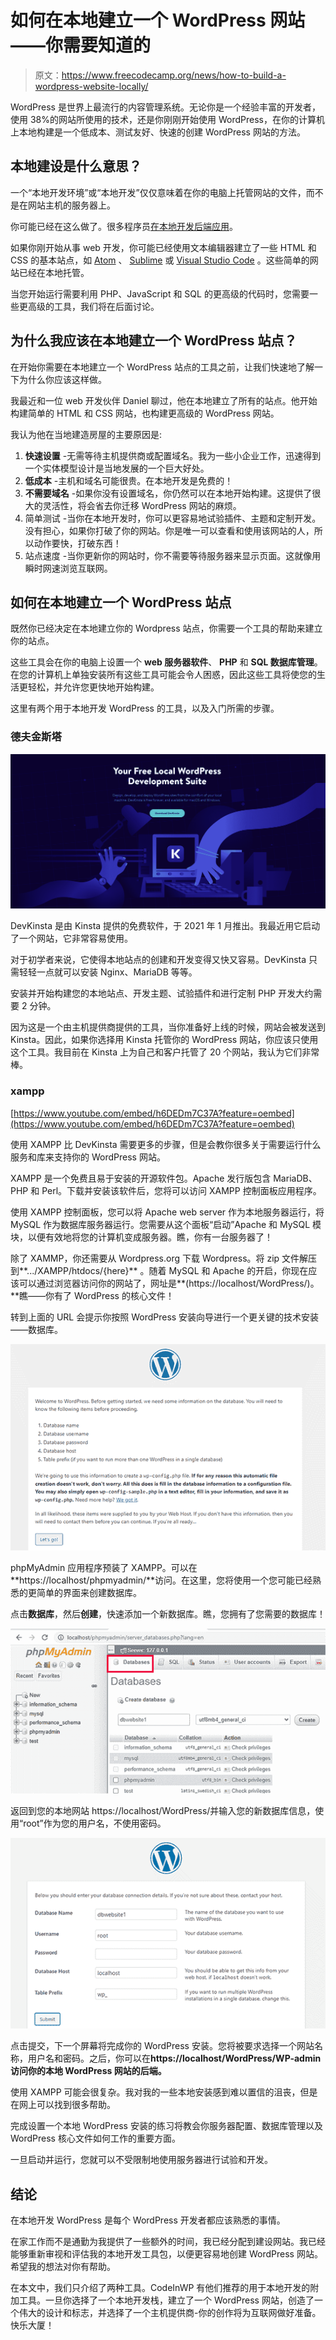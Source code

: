 # 如何在本地建立一个 WordPress 网站——你需要知道的

> 原文：<https://www.freecodecamp.org/news/how-to-build-a-wordpress-website-locally/>

WordPress 是世界上最流行的内容管理系统。无论你是一个经验丰富的开发者，使用 38%的网站所使用的技术，还是你刚刚开始使用 WordPress，在你的计算机上本地构建是一个低成本、测试友好、快速的创建 WordPress 网站的方法。

## 本地建设是什么意思？

一个“本地开发环境”或“本地开发”仅仅意味着在你的电脑上托管网站的文件，而不是在网站主机的服务器上。

你可能已经在这么做了。很多程序员[在本地开发后端应用](https://forum.freecodecamp.org/t/developing-backend-applications-locally/147374)。

如果你刚开始从事 web 开发，你可能已经使用文本编辑器建立了一些 HTML 和 CSS 的基本站点，如 [Atom](https://atom.io/) 、 [Sublime](https://www.sublimetext.com/) 或 [Visual Studio Code](https://code.visualstudio.com/) 。这些简单的网站已经在本地托管。

当您开始运行需要利用 PHP、JavaScript 和 SQL 的更高级的代码时，您需要一些更高级的工具，我们将在后面讨论。

## 为什么我应该在本地建立一个 WordPress 站点？

在开始你需要在本地建立一个 WordPress 站点的工具之前，让我们快速地了解一下为什么你应该这样做。

我最近和一位 web 开发伙伴 Daniel 聊过，他在本地建立了所有的站点。他开始构建简单的 HTML 和 CSS 网站，也构建更高级的 WordPress 网站。

我认为他在当地建造房屋的主要原因是:

1.  **快速设置** -无需等待主机提供商或配置域名。我为一些小企业工作，迅速得到一个实体模型设计是当地发展的一个巨大好处。
2.  **低成本** -主机和域名可能很贵。在本地开发是免费的！
3.  **不需要域名** -如果你没有设置域名，你仍然可以在本地开始构建。这提供了很大的灵活性，将会省去你迁移 WordPress 网站的麻烦。
4.  简单测试 -当你在本地开发时，你可以更容易地试验插件、主题和定制开发。没有担心，如果你打破了你的网站。你是唯一可以查看和使用该网站的人，所以动作要快，打破东西！
5.  站点速度 -当你更新你的网站时，你不需要等待服务器来显示页面。这就像用瞬时网速浏览互联网。

## 如何在本地建立一个 WordPress 站点

既然你已经决定在本地建立你的 Wordpress 站点，你需要一个工具的帮助来建立你的站点。

这些工具会在你的电脑上设置一个 **web 服务器软件**、 **PHP** 和 **SQL 数据库管理**。在您的计算机上单独安装所有这些工具可能会令人困惑，因此这些工具将使您的生活更轻松，并允许您更快地开始构建。

这里有两个用于本地开发 WordPress 的工具，以及入门所需的步骤。

### 德夫金斯塔

![image-110](img/f2c12280b884cfdb8e301f3bd0783de4.png)

DevKinsta 是由 Kinsta 提供的免费软件，于 2021 年 1 月推出。我最近用它启动了一个网站，它非常容易使用。

对于初学者来说，它使得本地站点的创建和开发变得又快又容易。DevKinsta 只需轻轻一点就可以安装 Nginx、MariaDB 等等。

安装并开始构建您的本地站点、开发主题、试验插件和进行定制 PHP 开发大约需要 2 分钟。

因为这是一个由主机提供商提供的工具，当你准备好上线的时候，网站会被发送到 Kinsta。因此，如果你选择用 Kinsta 托管你的 WordPress 网站，你应该只使用这个工具。我目前在 Kinsta 上为自己和客户托管了 20 个网站，我认为它们非常棒。

### xampp

[https://www.youtube.com/embed/h6DEDm7C37A?feature=oembed](https://www.youtube.com/embed/h6DEDm7C37A?feature=oembed)

使用 XAMPP 比 DevKinsta 需要更多的步骤，但是会教你很多关于需要运行什么服务和库来支持你的 WordPress 网站。

XAMPP 是一个免费且易于安装的开源软件包。Apache 发行版包含 MariaDB、PHP 和 Perl。下载并安装该软件后，您将可以访问 XAMPP 控制面板应用程序。

使用 XAMPP 控制面板，您可以将 Apache web server 作为本地服务器运行，将 MySQL 作为数据库服务器运行。您需要从这个面板“启动”Apache 和 MySQL 模块，以便有效地将您的计算机变成服务器。瞧，你有一台服务器了！

除了 XAMMP，你还需要从 Wordpress.org 下载 Wordpress。将 zip 文件解压到**.../XAMPP/htdocs/{here}** 。随着 MySQL 和 Apache 的开启，你现在应该可以通过浏览器访问你的网站了，网址是**(https://localhost/WordPress/)。**瞧——你有了 WordPress 的核心文件！

转到上面的 URL 会提示你按照 WordPress 安装向导进行一个更关键的技术安装——数据库。

![image-111](img/73183deb613824b5a7f36109f72975b9.png)

phpMyAdmin 应用程序预装了 XAMPP。可以在**https://localhost/phpmyadmin/**访问。在这里，您将使用一个您可能已经熟悉的更简单的界面来创建数据库。

点击**数据库**，然后**创建**，快速添加一个新数据库。瞧，您拥有了您需要的数据库！

![image-112](img/1aba101913148e730a730f41fad0f59f.png)

返回到您的本地网站 https://localhost/WordPress/并输入您的新数据库信息，使用“root”作为您的用户名，不使用密码。

![image-113](img/aedee65fb9302ccd30f51759bdfc791e.png)

点击提交，下一个屏幕将完成你的 WordPress 安装。您将被要求选择一个网站名称，用户名和密码。之后，你可以在**https://localhost/WordPress/WP-admin 访问你的本地 WordPress 网站的后端。**

使用 XAMPP 可能会很复杂。我对我的一些本地安装感到难以置信的沮丧，但是在网上可以找到很多帮助。

完成设置一个本地 WordPress 安装的练习将教会你服务器配置、数据库管理以及 WordPress 核心文件如何工作的重要方面。

一旦启动并运行，您就可以不受限制地使用服务器进行试验和开发。

## 结论

在本地开发 WordPress 是每个 WordPress 开发者都应该熟悉的事情。

在家工作而不是通勤为我提供了一些额外的时间，我已经分配到建设网站。我已经能够重新审视和评估我的本地开发工具包，以便更容易地创建 WordPress 网站。希望我的想法对你有帮助。

在本文中，我们只介绍了两种工具。CodeInWP 有他们推荐的用于本地开发的附加工具。一旦你选择了一个本地开发栈，建立了一个 WordPress 网站，创造了一个伟大的设计和标志，并选择了一个主机提供商-你的创作将为互联网做好准备。快乐大厦！